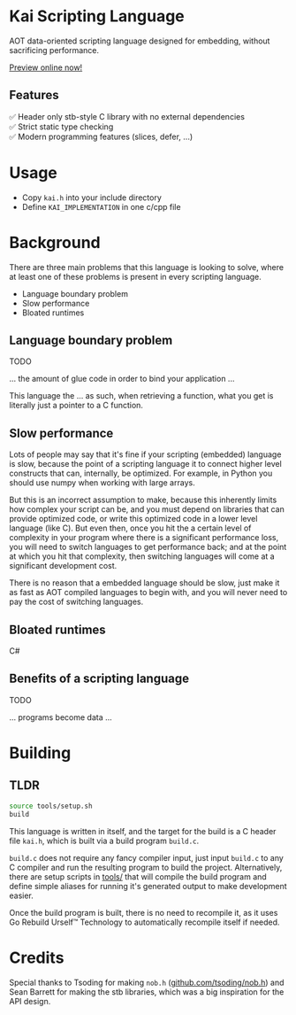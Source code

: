 # Kai Scripting Language
AOT data-oriented scripting language designed for embedding, without sacrificing performance.

[Preview online now!](https://lazergenixdev.github.io/kai-compiler/playground/)

## Features
✅ Header only stb-style C library with no external dependencies \
✅ Strict static type checking \
✅ Modern programming features (slices, defer, ...)

# Usage
- Copy `kai.h` into your include directory
- Define `KAI_IMPLEMENTATION` in one c/cpp file

# Background
There are three main problems that this language is looking to solve, where at least one of these problems is present in every scripting language.
- Language boundary problem
- Slow performance
- Bloated runtimes

## Language boundary problem
TODO

... the amount of glue code in order to bind your application ...

This language the ... as such, when retrieving a function, what you get is literally just a pointer to a C function.

## Slow performance
Lots of people may say that it's fine if your scripting (embedded) language is slow, because the point of a scripting language it to connect higher level constructs that can, internally, be optimized. For example, in Python you should use numpy when working with large arrays. 

But this is an incorrect assumption to make, because this inherently limits how complex your script can be, and you must depend on libraries that can provide optimized code, or write this optimized code in a lower level language (like C). But even then, once you hit the a certain level of complexity in your program where there is a significant performance loss, you will need to switch languages to get performance back; and at the point at which you hit that complexity, then switching languages will come at a significant development cost.

There is no reason that a embedded language should be slow, just make it as fast as AOT compiled languages to begin with, and you will never need to pay the cost of switching languages.

## Bloated runtimes
C#


## Benefits of a scripting language
TODO

... programs become data ...

# Building

## TLDR
```bash
source tools/setup.sh
build
```

This language is written in itself, and the target for the build is a C header file `kai.h`, which is built via a build program `build.c`.

`build.c` does not require any fancy compiler input, just input `build.c` to any C compiler and run the resulting program to build the project. Alternatively, there are setup scripts in [tools/](https://github.com/lazergenixdev/kai-compiler/tree/main/tools) that will compile the build program and define simple aliases for running it's generated output to make development easier.

Once the build program is built, there is no need to recompile it, as it uses Go Rebuild Urself™ Technology to automatically recompile itself if needed.

# Credits
Special thanks to Tsoding for making `nob.h` ([github.com/tsoding/nob.h](https://github.com/tsoding/nob.h))
and Sean Barrett for making the stb libraries, which was a big inspiration for the API design.
